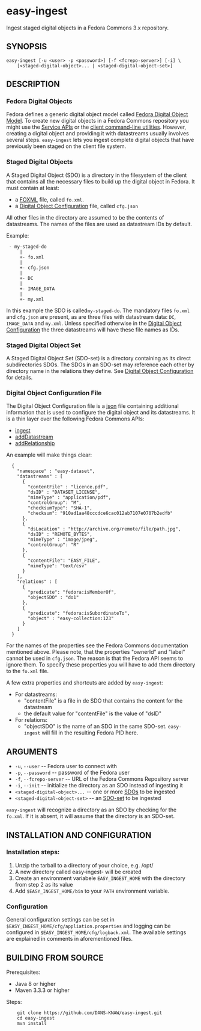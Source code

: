 easy-ingest
===========

Ingest staged digital objects in a Fedora Commons 3.x repository.


SYNOPSIS
--------

    easy-ingest [-u <user> -p <password>] [-f <fcrepo-server>] [-i] \
        [<staged-digital-object>... | <staged-digital-object-set>]


DESCRIPTION
-----------

### Fedora Digital Objects

Fedora defines a generic digital object model called [Fedora Digital Object Model]. To create new digital objects in a 
Fedora Commons repository you might use the [Service APIs] or the [client command-line utilities]. However, creating a
digital object and providing it with datastreams usually involves several steps. ``easy-ingest`` lets you ingest complete
digital objects that have previously been staged on the client file system.


### Staged Digital Objects

A Staged Digital Object (SDO) is a directory in the filesystem of the client that contains all the necessary files to build
up the digital object in Fedora. It must contain at least: 

* a [FOXML] file, called ``fo.xml``. 
* a [Digital Object Configuration] file, called ``cfg.json``

All other files in the directory are assumed to be the contents of datastreams. The names of the files are used as datastream 
IDs by default.

Example:

     - my-staged-do
         |
         +- fo.xml
         |
         +- cfg.json
         |
         +- DC
         |
         +- IMAGE_DATA
         |
         +- my.xml

In this example the SDO is called``my-staged-do``. The mandatory files ``fo.xml`` and ``cfg.json`` are present, as are three
files with datastream data: ``DC``, ``IMAGE_DATA`` and ``my.xml``. Unless specified otherwise in the [Digital Object 
Configuration] the three datastreams will have these file names as IDs.


### Staged Digital Object Set

A Staged Digital Object Set (SDO-set) is a directory containing as its direct subdirectories SDOs. The SDOs in an SDO-set
may reference each other by directory name in the relations they define. See [Digital Object Configuration] for details.


### Digital Object Configuration File

The Digital Object Configuration file is a [json] file containing additional information that is used to configure the
digital object and its datastreams. It is a thin layer over the following Fedora Commons APIs:
* [ingest]
* [addDatastream]
* [addRelationship]

An example will make things clear: 

      {
        "namespace" : "easy-dataset",                 
        "datastreams" : [
          {
            "contentFile" : "licence.pdf",                
            "dsID" : "DATASET_LICENSE",                
            "mimeType" : "application/pdf",              
            "controlGroup": "M",  
            "checksumType": "SHA-1",
            "checksum": "910ad1aa48cccdce6cac012ab7107e0707b2edfb"
          },
          {
            "dsLocation" : "http://archive.org/remote/file/path.jpg",
            "dsID" : "REMOTE_BYTES",                    
            "mimeType" : "image/jpeg",                    
            "controlGroup": "R"                      
          },
          { 
            "contentFile": "EASY_FILE",                      
            "mimeType": "text/csv"                       
          }
        ],
        "relations" : [
          {
            "predicate": "fedora:isMemberOf",        
            "objectSDO" : "do1"
          },
          {
            "predicate": "fedora:isSubordinateTo", 
            "object" : "easy-collection:123"     
          }
        ]
      }    

For the names of the properties see the Fedora Commons documentation mentioned above. Please note, that the
properties "ownerId" and "label" cannot be used in ``cfg.json``. The reason is that the Fedora API seems to ignore them.
To specify these properties you will have to add them directory to the ``fo.xml`` file.

A few extra properties and shortcuts are added by ``easy-ingest``:

* For datastreams:
    - "contentFile" is a file in de SDO that contains the content for the datastream
    - the default value for "contentFile" is the value of "dsID"
* For relations:
    - "objectSDO" is the name of an SDO in the same SDO-set. ``easy-ingest`` will fill in the resulting Fedora PID here.


ARGUMENTS
---------

* ``-u``, ``--user`` -- Fedora user to connect with
* ``-p``, ``--password`` -- password of the Fedora user
* ``-f``, ``--fcrepo-server`` -- URL of the Fedora Commons Repository server
* ``-i``, ``--init`` -- initialize the directory as an SDO instead of ingesting it
* ``<staged-digital-object>...`` -- one or more [SDOs] to be ingested
* ``<staged-digital-object-set>`` -- an [SDO-set] to be ingested

``easy-ingest`` will recognize a directory as an SDO by checking for the ``fo.xml``. If it is absent, it will assume that
the directory is an SDO-set.

INSTALLATION AND CONFIGURATION
------------------------------

### Installation steps:

1. Unzip the tarball to a directory of your choice, e.g. /opt/
2. A new directory called easy-ingest-<version> will be created
3. Create an environment variabele ``EASY_INGEST_HOME`` with the directory from step 2 as its value
4. Add ``$EASY_INGEST_HOME/bin`` to your ``PATH`` environment variable.


### Configuration

General configuration settings can be set in ``$EASY_INGEST_HOME/cfg/appliation.properties`` and logging can be configured
in ``$EASY_INGEST_HOME/cfg/logback.xml``. The available settings are explained in comments in aforementioned files.


BUILDING FROM SOURCE
--------------------

Prerequisites:

* Java 8 or higher
* Maven 3.3.3 or higher
 
Steps:

        git clone https://github.com/DANS-KNAW/easy-ingest.git
        cd easy-ingest
        mvn install


[Fedora Digital Object Model]: https://wiki.duraspace.org/display/FEDORA38/Fedora+Digital+Object+Model
[Service APIs]: https://wiki.duraspace.org/display/FEDORA38/Service+APIs
[client command-line utilities]: https://wiki.duraspace.org/display/FEDORA38/Client+Command-line+Utilities
[FOXML]: https://wiki.duraspace.org/pages/viewpage.action?pageId=66585857
[dans-parent]: https://github.com/DANS-KNAW/dans-parent
[Digital Object Configuration]: #digital-object-configuration-file
[json]: http://json.org/
[ingest]: https://wiki.duraspace.org/display/FEDORA38/REST+API#RESTAPI-ingest
[addDatastream]: https://wiki.duraspace.org/display/FEDORA38/REST+API#RESTAPI-addDatastream
[addRelationship]: https://wiki.duraspace.org/display/FEDORA38/REST+API#RESTAPI-addRelationship 
[SDOs]: #staged-digital-objects
[SDO-set]: #staged-digital-object-set
